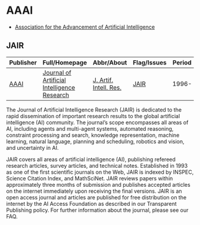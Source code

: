 # AAAI

- [Association for the Advancement of Artificial Intelligence](https://www.aaai.org/)

## JAIR

|Publisher|Full/Homepage|Abbr/About|Flag/Issues|Period|Top|CCF|CAS|JCR|IF|Type|
|-        |-            |-         |-          |-     |-  |-  |-  |-  |- |-   |
|[AAAI](https://www.aaai.org/)|[Journal of Artificial Intelligence Research](https://www.jair.org/index.php/jair)|[J. Artif. Intell. Res.](https://www.jair.org/index.php/jair/about)|[JAIR](https://www.jair.org/index.php/jair/issue/archive)|1996-|False|B|3|Q2|4.5|Artificial Intelligence|

The Journal of Artificial Intelligence Research (JAIR) is dedicated to the rapid dissemination of important research results to the global artificial intelligence (AI) community. The journal’s scope encompasses all areas of AI, including agents and multi-agent systems, automated reasoning, constraint processing and search, knowledge representation, machine learning, natural language, planning and scheduling, robotics and vision, and uncertainty in AI.

JAIR covers all areas of artificial intelligence (AI), publishing refereed research articles, survey articles, and technical notes. Established in 1993 as one of the first scientific journals on the Web, JAIR is indexed by INSPEC, Science Citation Index, and MathSciNet. JAIR reviews papers within approximately three months of submission and publishes accepted articles on the internet immediately upon receiving the final versions. JAIR is an open access journal and articles are published for free distribution on the internet by the AI Access Foundation as described in our Transparent Publishing policy. For further information about the journal, please see our FAQ.

